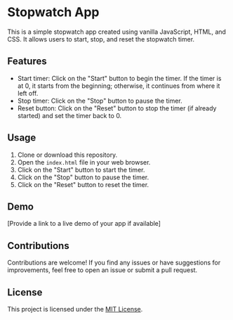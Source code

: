 # Stopwatch App

This is a simple stopwatch app created using vanilla JavaScript, HTML, and CSS. It allows users to start, stop, and reset the stopwatch timer.

## Features

- Start timer: Click on the "Start" button to begin the timer. If the timer is at 0, it starts from the beginning; otherwise, it continues from where it left off.
- Stop timer: Click on the "Stop" button to pause the timer.
- Reset button: Click on the "Reset" button to stop the timer (if already started) and set the timer back to 0.

## Usage

1. Clone or download this repository.
2. Open the `index.html` file in your web browser.
3. Click on the "Start" button to start the timer.
4. Click on the "Stop" button to pause the timer.
5. Click on the "Reset" button to reset the timer.



## Demo

[Provide a link to a live demo of your app if available]

## Contributions

Contributions are welcome! If you find any issues or have suggestions for improvements, feel free to open an issue or submit a pull request.

## License

This project is licensed under the [MIT License](LICENSE).

